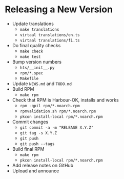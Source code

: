 Releasing a New Version
=======================

* Update translations
    - `make translations`
    - `virtaal translations/en.ts`
    - `virtaal translations/fi.ts`
* Do final quality checks
    - `make check`
    - `make test`
* Bump version numbers
    - `hts/__init__.py`
    - `rpm/*.spec`
    - `Makefile`
* Update `NEWS.md` and `TODO.md`
* Build RPM
    - `make rpm`
* Check that RPM is Harbour-OK, installs and works
    - `rpm -qpil rpm/*.noarch.rpm`
    - `rpmvalidation.sh rpm/*.noarch.rpm`
    - `pkcon install-local rpm/*.noarch.rpm`
* Commit changes
    - `git commit -a -m "RELEASE X.Y.Z"`
    - `git tag -s X.Y.Z`
    - `git push`
    - `git push --tags`
* Build final RPM
    - `make rpm`
    - `pkcon install-local rpm/*.noarch.rpm`
* Add release notes on GitHub
* Upload and announce
